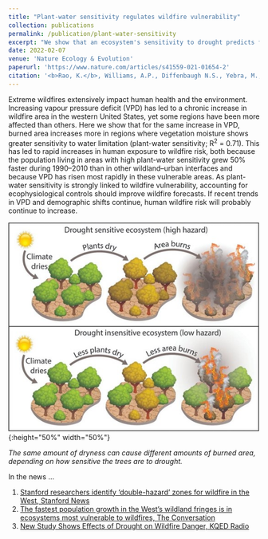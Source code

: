 ```yaml
---
title: "Plant-water sensitivity regulates wildfire vulnerability"
collection: publications
permalink: /publication/plant-water-sensitivity
excerpt: "We show that an ecosystem's sensitivity to drought predicts fire hazard. "
date: 2022-02-07
venue: 'Nature Ecology & Evolution'
paperurl: 'https://www.nature.com/articles/s41559-021-01654-2'
citation: '<b>Rao, K.</b>, Williams, A.P., Diffenbaugh N.S., Yebra, M., & Konings, A.G. (2022). Plant-water sensitivity regulates wildfire vulnerability. <i>Nature Ecology & Evolution.</i>'
---
```


Extreme wildfires extensively impact human health and the environment. Increasing vapour pressure deficit (VPD) has led to a chronic increase in wildfire area in the western United States, yet some regions have been more affected than others. Here we show that for the same increase in VPD, burned area increases more in regions where vegetation moisture shows greater sensitivity to water limitation (plant-water sensitivity; R<sup>2</sup> = 0.71). This has led to rapid increases in human exposure to wildfire risk, both because the population living in areas with high plant-water sensitivity grew 50% faster during 1990–2010 than in other wildland–urban interfaces and because VPD has risen most rapidly in these vulnerable areas. As plant-water sensitivity is strongly linked to wildfire vulnerability, accounting for ecophysiological controls should improve wildfire forecasts. If recent trends in VPD and demographic shifts continue, human wildfire risk will probably continue to increase.

![The same amount of dryness can cause different amounts of burned area, depending on how sensitive the trees are to drought.](/images/pws_overview.jpg){:height="50%" width="50%"}

_The same amount of dryness can cause different amounts of burned area, depending on how sensitive the trees are to drought._

In the news ...

1. [Stanford researchers identify ‘double-hazard’ zones for wildfire in the West, Stanford News](https://news.stanford.edu/2022/02/07/wildfire-burn-area/)
1. [The fastest population growth in the West’s wildland fringes is in ecosystems most vulnerable to wildfires, The Conversation](https://theconversation.com/the-fastest-population-growth-in-the-wests-wildland-fringes-is-in-ecosystems-most-vulnerable-to-wildfires-173410)
1. <a href="https://omny.fm/shows/kqed-segmented-audio/new-study-shows-effects-of-drought-on-wildfire-dan" target="_blank">New Study Shows Effects of Drought on Wildfire Danger, KQED Radio</a>
